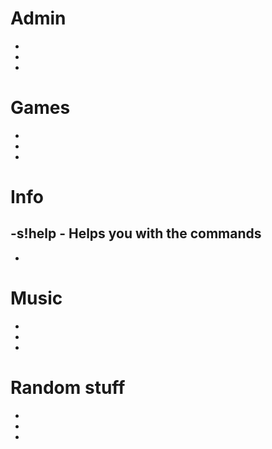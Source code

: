 # Admin
-
-
-

# Games
-
-
-

# Info
-s!help - Helps you with the commands
-
-

# Music
-
-
-

# Random stuff
-
-
-
